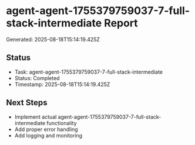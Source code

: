 # agent-agent-1755379759037-7-full-stack-intermediate Report

Generated: 2025-08-18T15:14:19.425Z

## Status
- Task: agent-agent-1755379759037-7-full-stack-intermediate
- Status: Completed
- Timestamp: 2025-08-18T15:14:19.425Z

## Next Steps
- Implement actual agent-agent-1755379759037-7-full-stack-intermediate functionality
- Add proper error handling
- Add logging and monitoring
